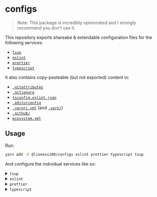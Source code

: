 # configs

> Note: This package is incredibly opinionated and I strongly recommend you
> don't use it.

This repository exports shareabe & extendable configuration files for the following services:

-   [`tsup`](./tsup.config.js)
-   [`eslint`](./.eslintrc.json)
-   [`prettier`](./.prettierrc.json)
-   [`typescript`](./tsconfig.json)

It also contains copy-pasteable (but not exported) content in:

-   [`.gitattributes`](./.gitattributes)
-   [`.gitignore`](./.gitignore)
-   [`tsconfig.eslint.json`](./tsconfig.eslint.json)
-   [`.editorconfig`](./.editorconfig)
-   [`.yarnrc.yml`](./.yarnrc.yml) (and [`.yarn/`](./.yarn/))
-   [`.github/`](./.github/)
-   [`ecosystem.yml`](./ecosystem.yml/)

## Usage

Run:

```sh
yarn add -D @lioness100/configs eslint prettier typescript tsup
```

And configure the individual services like so:

<details>

<summary><code>tsup</code></summary>

`package.json`:

```ts
{
    "scripts": {
        "build": "tsup --config @lioness100/configs/tsup.config.js"
    }
}
```

</details>

<details>
<summary><code>eslint</code></summary>

`package.json`:

```json
{
    "scripts": {
        "lint": "eslint ."
    },
    "eslintConfig": {
        "extends": ["./node_modules/@lioness100/configs/.eslintrc.json"]
    }
}
```

</details>

<details>
<summary><code>prettier</code></summary>

`package.json`:

```json
{
    "scripts": {
        "format": "prettier --write \"{*,src/**/*}.{json,js,ts}\""
    },
    "prettier": "@lioness100/configs/prettier"
}
```

</details>

<details>
<summary><code>typescript</code></summary>

`tsconfig.json`:

```json
{
    "extends": "@lioness100/configs/tsconfig",
    "compilerOptions": {
        "outDir": "dist",
        "rootDir": "src"
    },
    "include": ["src"]
}
```

`tsconfig.eslint.json`:

```json
{
    "extends": "./tsconfig.json",
    "include": ["**/*.ts", "**/*.js", "**/*.json"]
}
```

</details>
